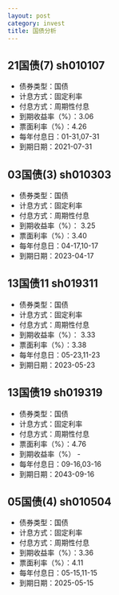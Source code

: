 ```yaml
---
layout: post
category: invest
title: 国债分析
---
```


## 21国债(7) sh010107 ##

- 债券类型：国债
- 计息方式：固定利率
- 付息方式：周期性付息
- 到期收益率（%）：3.06
- 票面利率（%）：4.26
- 每年付息日：01-31,07-31
- 到期日期：2021-07-31

## 03国债(3) sh010303 ##

- 债券类型：国债
- 计息方式：固定利率
- 付息方式：周期性付息
- 到期收益率（%）：	3.25
- 票面利率（%）：3.40
- 每年付息日：04-17,10-17
- 到期日期：2023-04-17

## 13国债11	sh019311 ##

- 债券类型：国债
- 计息方式：固定利率
- 付息方式：周期性付息
- 到期收益率（%）：	3.33
- 票面利率（%）：3.38
- 每年付息日：05-23,11-23
- 到期日期：2023-05-23

## 13国债19	sh019319 ##

- 债券类型：国债
- 计息方式：固定利率
- 付息方式：周期性付息
- 票面利率（%）：4.76
- 到期收益率（%）	-
- 每年付息日：09-16,03-16
- 到期日期：2043-09-16

## 05国债(4) sh010504 ##

- 债券类型：国债
- 计息方式：固定利率
- 付息方式：周期性付息
- 到期收益率（%）：3.36
- 票面利率（%）：4.11
- 每年付息日：05-15,11-15
- 到期日期：2025-05-15
